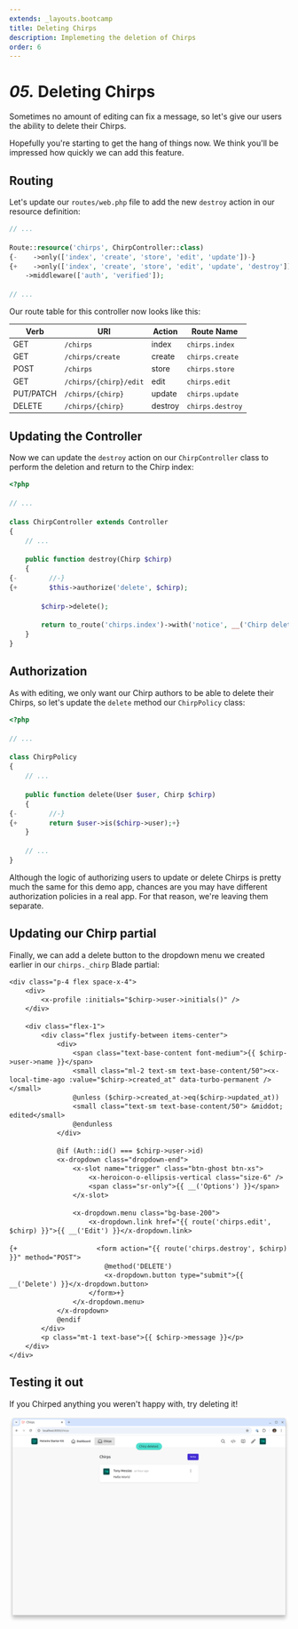 ```yaml
---
extends: _layouts.bootcamp
title: Deleting Chirps
description: Implemeting the deletion of Chirps
order: 6
---
```


# *05.* Deleting Chirps

Sometimes no amount of editing can fix a message, so let's give our users the ability to delete their Chirps.

Hopefully you're starting to get the hang of things now. We think you'll be impressed how quickly we can add this feature.

## Routing

Let's update our `routes/web.php` file to add the new `destroy` action in our resource definition:

<x-fenced-code file="routes/web.php">

```php
// ...

Route::resource('chirps', ChirpController::class)
{-    ->only(['index', 'create', 'store', 'edit', 'update'])-}
{+    ->only(['index', 'create', 'store', 'edit', 'update', 'destroy'])+}
    ->middleware(['auth', 'verified']);

// ...

```

</x-fenced-code>

Our route table for this controller now looks like this:

Verb      | URI                    | Action       | Route Name
----------|------------------------|--------------|---------------------
GET       | `/chirps`              | index        | `chirps.index`
GET       | `/chirps/create`       | create       | `chirps.create`
POST      | `/chirps`              | store        | `chirps.store`
GET       | `/chirps/{chirp}/edit` | edit         | `chirps.edit`
PUT/PATCH | `/chirps/{chirp}`      | update       | `chirps.update`
DELETE    | `/chirps/{chirp}`      | destroy      | `chirps.destroy`

## Updating the Controller

Now we can update the `destroy` action on our `ChirpController` class to perform the deletion and return to the Chirp index:

<x-fenced-code file="app/Http/Controllers/ChirpController.php">

```php
<?php

// ...

class ChirpController extends Controller
{
    // ...

    public function destroy(Chirp $chirp)
    {
{-        //-}
{+        $this->authorize('delete', $chirp);

        $chirp->delete();

        return to_route('chirps.index')->with('notice', __('Chirp deleted.'));+}
    }
}
```

</x-fenced-code>

## Authorization

As with editing, we only want our Chirp authors to be able to delete their Chirps, so let's update the `delete` method our `ChirpPolicy` class:

<x-fenced-code file="app/Policies/ChirpPolicy.php">

```php
<?php

// ...

class ChirpPolicy
{
    // ...

    public function delete(User $user, Chirp $chirp)
    {
{-        //-}
{+        return $user->is($chirp->user);+}
    }

    // ...
}
```

</x-fenced-code>

Although the logic of authorizing users to update or delete Chirps is pretty much the same for this demo app, chances are you may have different authorization policies in a real app. For that reason, we're leaving them separate.

## Updating our Chirp partial

Finally, we can add a delete button to the dropdown menu we created earlier in our `chirps._chirp` Blade partial:

<x-fenced-code file="resources/views/chirps/partials/chirp.blade.php">

```blade
<div class="p-4 flex space-x-4">
    <div>
        <x-profile :initials="$chirp->user->initials()" />
    </div>

    <div class="flex-1">
        <div class="flex justify-between items-center">
            <div>
                <span class="text-base-content font-medium">{{ $chirp->user->name }}</span>
                <small class="ml-2 text-sm text-base-content/50"><x-local-time-ago :value="$chirp->created_at" data-turbo-permanent /></small>
                @unless ($chirp->created_at->eq($chirp->updated_at))
                <small class="text-sm text-base-content/50"> &middot; edited</small>
                @endunless
            </div>

            @if (Auth::id() === $chirp->user->id)
            <x-dropdown class="dropdown-end">
                <x-slot name="trigger" class="btn-ghost btn-xs">
                    <x-heroicon-o-ellipsis-vertical class="size-6" />
                    <span class="sr-only">{{ __('Options') }}</span>
                </x-slot>

                <x-dropdown.menu class="bg-base-200">
                    <x-dropdown.link href="{{ route('chirps.edit', $chirp) }}">{{ __('Edit') }}</x-dropdown.link>

{+                    <form action="{{ route('chirps.destroy', $chirp) }}" method="POST">
                        @method('DELETE')
                        <x-dropdown.button type="submit">{{ __('Delete') }}</x-dropdown.button>
                    </form>+}
                </x-dropdown.menu>
            </x-dropdown>
            @endif
        </div>
        <p class="mt-1 text-base">{{ $chirp->message }}</p>
    </div>
</div>
```

</x-fenced-code>

## Testing it out

If you Chirped anything you weren't happy with, try deleting it!

![Deleting Chirps](/assets/images/bootcamp/deleting-chirps.png?v=2)
